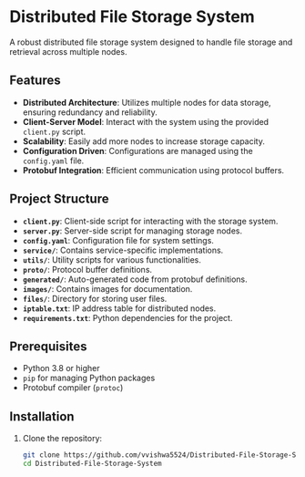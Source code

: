 # Distributed File Storage System

A robust distributed file storage system designed to handle file storage and retrieval across multiple nodes.

## Features
- **Distributed Architecture**: Utilizes multiple nodes for data storage, ensuring redundancy and reliability.
- **Client-Server Model**: Interact with the system using the provided `client.py` script.
- **Scalability**: Easily add more nodes to increase storage capacity.
- **Configuration Driven**: Configurations are managed using the `config.yaml` file.
- **Protobuf Integration**: Efficient communication using protocol buffers.

## Project Structure
- **`client.py`**: Client-side script for interacting with the storage system.
- **`server.py`**: Server-side script for managing storage nodes.
- **`config.yaml`**: Configuration file for system settings.
- **`service/`**: Contains service-specific implementations.
- **`utils/`**: Utility scripts for various functionalities.
- **`proto/`**: Protocol buffer definitions.
- **`generated/`**: Auto-generated code from protobuf definitions.
- **`images/`**: Contains images for documentation.
- **`files/`**: Directory for storing user files.
- **`iptable.txt`**: IP address table for distributed nodes.
- **`requirements.txt`**: Python dependencies for the project.

## Prerequisites
- Python 3.8 or higher
- `pip` for managing Python packages
- Protobuf compiler (`protoc`)

## Installation
1. Clone the repository:
   ```bash
   git clone https://github.com/vvishwa5524/Distributed-File-Storage-System.git
   cd Distributed-File-Storage-System
